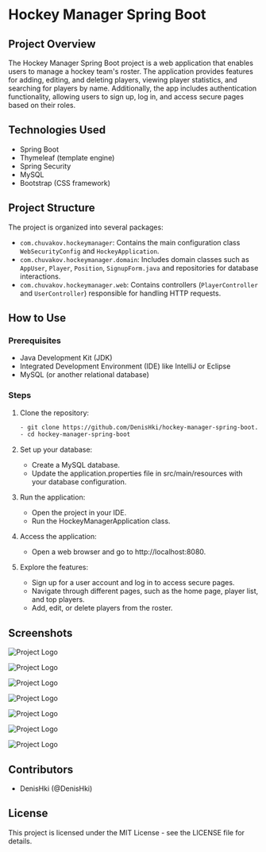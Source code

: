 # Hockey Manager Spring Boot

## Project Overview
The Hockey Manager Spring Boot project is a web application that enables users to manage a hockey team's roster. The application provides features for adding, editing, and deleting players, viewing player statistics, and searching for players by name. Additionally, the app includes authentication functionality, allowing users to sign up, log in, and access secure pages based on their roles.

## Technologies Used
- Spring Boot
- Thymeleaf (template engine)
- Spring Security
- MySQL 
- Bootstrap (CSS framework)

## Project Structure
The project is organized into several packages:

- `com.chuvakov.hockeymanager`: Contains the main configuration class `WebSecurityConfig` and `HockeyApplication`.
- `com.chuvakov.hockeymanager.domain`: Includes domain classes such as `AppUser`, `Player`, `Position`, `SignupForm.java` and repositories for database interactions.
- `com.chuvakov.hockeymanager.web`: Contains controllers (`PlayerController` and `UserController`) responsible for handling HTTP requests.

## How to Use

### Prerequisites
- Java Development Kit (JDK)
- Integrated Development Environment (IDE) like IntelliJ or Eclipse
- MySQL (or another relational database)

### Steps
1. Clone the repository:

   ```bash
   - git clone https://github.com/DenisHki/hockey-manager-spring-boot.git
   - cd hockey-manager-spring-boot
   
2. Set up your database:

   - Create a MySQL database.
   - Update the application.properties file in src/main/resources with your database configuration.
     
3. Run the application:

   - Open the project in your IDE.
   - Run the HockeyManagerApplication class.

4. Access the application:

   - Open a web browser and go to http://localhost:8080.

5. Explore the features:
   
   - Sign up for a user account and log in to access secure pages.
   - Navigate through different pages, such as the home page, player list, and top players.
   - Add, edit, or delete players from the roster.
   
## Screenshots
![Project Logo](https://github.com/DenisHki/hockey-manager-spring-boot/blob/main/images_hm/signin.png) 

![Project Logo](https://github.com/DenisHki/hockey-manager-spring-boot/blob/main/images_hm/signup.png)

![Project Logo](https://github.com/DenisHki/hockey-manager-spring-boot/blob/main/images_hm/home.png)

![Project Logo](https://github.com/DenisHki/hockey-manager-spring-boot/blob/main/images_hm/playerlist.png)

![Project Logo](https://github.com/DenisHki/hockey-manager-spring-boot/blob/main/images_hm/user_playerslist.png)

![Project Logo](https://github.com/DenisHki/hockey-manager-spring-boot/blob/main/images_hm/addplayer.png)

![Project Logo](https://github.com/DenisHki/hockey-manager-spring-boot/blob/main/images_hm/statistics.png)

## Contributors

   - DenisHki (@DenisHki)

## License

This project is licensed under the MIT License - see the LICENSE file for details.
